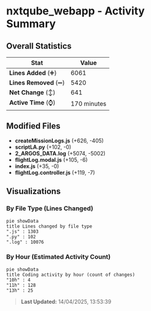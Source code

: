 # nxtqube_webapp - Activity Summary 

## Overall Statistics

| Stat                   | Value                                                             |
| ---------------------- | ----------------------------------------------------------------- |
| **Lines Added** (➕)   | 6061                                          |
| **Lines Removed** (➖) | 5420                                        |
| **Net Change** (↕)    | 641                |
| **Active Time** (⌚)   | 170 minutes |


## Modified Files
- **createMissionLogs.js** (+626, -405)
- **scriptLA.py** (+102, -0)
- **2_ARGOS_DATA.log** (+5074, -5002)
- **flightLog.modal.js** (+105, -6)
- **index.js** (+35, -0)
- **flightLog.controller.js** (+119, -7)

## Visualizations

### By File Type (Lines Changed)

```mermaid
pie showData
title Lines changed by file type
".js" : 1303
".py" : 102
".log" : 10076
```

### By Hour (Estimated Activity Count)

```mermaid
pie showData
title Coding activity by hour (count of changes)
"10h" : 4
"11h" : 128
"13h" : 25
```


> **Last Updated:** 14/04/2025, 13:53:39